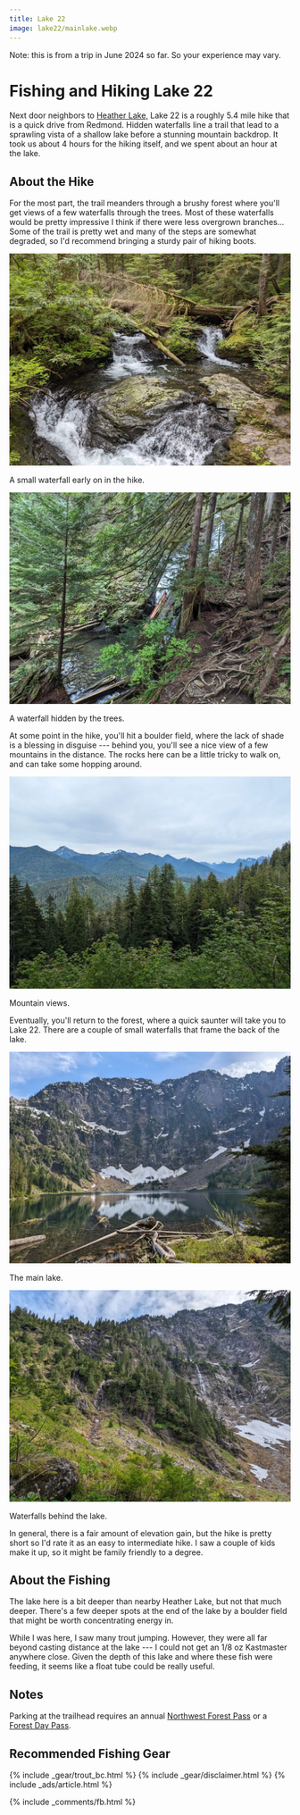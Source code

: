 ```yaml
---
title: Lake 22
image: lake22/mainlake.webp
---
```


Note: this is from a trip in June 2024 so far. So your experience may vary.

# Fishing and Hiking Lake 22

Next door neighbors to <a href="/heatherlake">Heather Lake,</a> Lake 22 is a roughly 5.4 mile hike that is a quick drive from Redmond. Hidden waterfalls line a trail that lead to a sprawling vista of a shallow lake before a stunning mountain backdrop. It took us about 4 hours for the hiking itself, and we spent about an hour at the lake.

## About the Hike

For the most part, the trail meanders through a brushy forest where you'll get views of a few waterfalls through the trees. Most of these waterfalls would be pretty impressive I think if there were less overgrown branches... Some of the trail is pretty wet and many of the steps are somewhat degraded, so I'd recommend bringing a sturdy pair of hiking boots.

![First waterfall](/assets/images/lake22/first.webp)
<div class="caption">A small waterfall early on in the hike.</div>

![Waterfall through the trees.](/assets/images/lake22/hiddenwaterfalls.webp)
<div class="caption">A waterfall hidden by the trees.</div>

At some point in the hike, you'll hit a boulder field, where the lack of shade is a blessing in disguise --- behind you, you'll see a nice view of a few mountains in the distance. The rocks here can be a little tricky to walk on, and can take some hopping around.

![Mountain view](/assets/images/lake22/view.webp)
<div class="caption">Mountain views.</div>

Eventually, you'll return to the forest, where a quick saunter will take you to Lake 22. There are a couple of small waterfalls that frame the back of the lake.

![Main lake](/assets/images/lake22/mainlake.webp)
<div class="caption">The main lake.</div>

![Lake waterfalls](/assets/images/lake22/lakewaterfalls.webp)
<div class="caption">Waterfalls behind the lake.</div>

In general, there is a fair amount of elevation gain, but the hike is pretty short so I'd rate it as an easy to intermediate hike. I saw a couple of kids make it up, so it might be family friendly to a degree.


## About the Fishing

The lake here is a bit deeper than nearby Heather Lake, but not that much deeper. There's a few deeper spots at the end of the lake by a boulder field that might be worth concentrating energy in.

While I was here, I saw many trout jumping. However, they were all far beyond casting distance at the lake --- I could not get an 1/8 oz Kastmaster anywhere close. Given the depth of this lake and where these fish were feeding, it seems like a float tube could be really useful.

## Notes

Parking at the trailhead requires an annual <a href="https://www.fs.usda.gov/detail/r6/passes-permits/recreation/?cid=fsbdev2_027010">Northwest Forest Pass</a> or a <a href="https://www.fs.usda.gov/detail/r6/passes-permits/recreation/?cid=fsbdev2_027009">Forest Day Pass</a>.

## Recommended Fishing Gear

{% include _gear/trout_bc.html %}
{% include _gear/disclaimer.html %}
{% include _ads/article.html %}

{% include _comments/fb.html %}